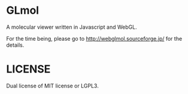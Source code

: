 GLmol
=====

A molecular viewer written in Javascript and WebGL.

For the time being, please go to http://webglmol.sourceforge.jp/ for the details.

LICENSE
=====

Dual license of MIT license or LGPL3.